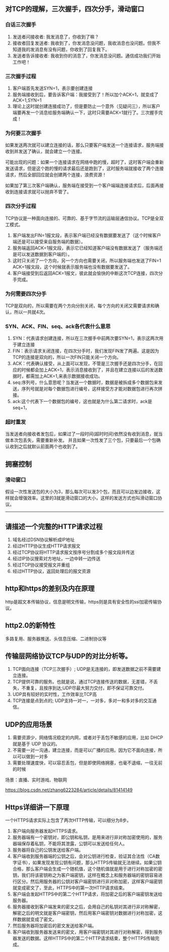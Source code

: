 ## 对TCP的理解，三次握手，四次分手，滑动窗口

### 白话三次握手
1. 发送者问接收者: 我发消息了，你收到了嘛？
2. 接收者回复发送者: 我收到了，你发消息没问题，我收消息也没问题。但我不知道我的发消息有没有问题，你收到了回复我下。
3. 发送者告诉接收者: 我收到你的消息了，你发消息没问题。通信成功我们开始工作吧！

### 三次握手过程
1. 客户端首先发送SYN=1，表示要创建连接
2. 服务端接收到后，要告诉客户端：我接受到了！所以加个ACK=1，就变成了ACK=1,SYN=1
3. 理论上这时就创建连接成功了，但是要防止一个意外（见疑问三），所以客户端要再发一个消息给服务端确认一下，这时只需要ACK=1就行了。三次握手完成！

### 为何要三次握手
如果发送两次就可以建立连接的话，那么只要客户端发送一个连接请求，服务端接收到并发送了确认，就会建立一个连接。

可能出现的问题：如果一个连接请求在网络中跑的慢，超时了，这时客户端会重新发送请求，但是这个跑的慢的请求最后还是跑到了，这时服务端就接收了两个连接请求，然后全部回应就会创建两个连接，浪费资源！

如果加了第三次客户端确认，服务端在接受到一个客户端端连接请求后，后面再接收到连接请求就可以抛弃不管了。

### 四次分手过程

TCP协议是一种面向连接的、可靠的、基于字节流的运输层通信协议。TCP是全双工模式。
1. 客户端发出FIN=1报文段，表示客户端已经没有数据要发送了（这个时候客户端还是可以接受来自服务端的数据）。
2. 服务端返回ACK=1报文段，表示它已经知道客户端没有数据发送了（服务端还是可以发送数据到客户端的）。
3. 这时只关闭了一个方向，另一个方向也需要关闭，所以服务端也发送了FIN=1 ACK=1报文段，这个时候就表示服务端也没有数据要发送了。
4. 客户端接受到后返回ACK=1报文，彼此就会愉快的中断这次TCP连接，四次分手完成。

### 为何需要四次分手
TCP是双向的，所以需要在两个方向分别关闭，每个方向的关闭又需要请求和确认，所以一共就4次。

### SYN、ACK、FIN、seq、ack各代表什么意思
1. SYN：代表请求创建连接，所以在三次握手中前两次要SYN=1，表示这两次用于建立连接
2. FIN：表示请求关闭连接，在四次分手时，我们发现FIN发了两遍。这是因为TCP的连接是双向的，所以一次FIN只能关闭一个方向。
3. ACK：代表确认接受，从上面可以发现，不管是三次握手还是四次分手，在回应的时候都会加上ACK=1，表示消息接收到了，并且在建立连接以后的发送数据时，都需加上ACK=1,来表示数据接收成功。
4. seq:序列号，什么意思呢？当发送一个数据时，数据是被拆成多个数据包来发送，序列号就是对每个数据包进行编号，这样接受方才能对数据包进行再次拼接。
5. ack:这个代表下一个数据包的编号，这也就是为什么第二请求时，ack是seq+1，

### 超时重发
当发送者向接收者发包后，如果过了一段时间(超时时间)依然没有收到消息，就当做本次包丢失，需要重新补发。
并且如果一次性发了三个包，只要最后一个包确认收到之后就默认前面两个也收到了。

## 拥塞控制


### 滑动窗口
假设一次性发送包的大小为3，那么每次可以发3个包，而且可以边发边接收，这样就会增强效率。这里的3就是滑动窗口的大小，这样的发送方式也叫滑动窗口协议。

---


## 请描述一个完整的HTTP请求过程
1. 域名经过DSN协议解析成IP地址
2. 经过HTTP协议生成HTTP请求报文
3. 经过TCP协议将HTTP请求报文按序号分割成多个报文段并传送
4. 经过IP协议搜索对方地址，一边中转一边传送
5. 经过TCP协议接受报文并重组
6. 经过HTTP协议，返回处理后的报文资源

## http和https的差别及内在原理
http是超文本传输协议，信息是明文传输，https则是具有安全性的ssl加密传输协议。

## http2.0的新特性
多路复用、服务器推送、头信息压缩、二进制协议等

## 传输层网络协议TCP与UDP的对比分析等。
1. TCP面向连接（TCP三次握手）; UDP是无连接的，即发送数据之前不需要建立连接。
2. TCP提供可靠的服务。也就是说，通过TCP连接传送的数据，无差错，不丢失，不重复，且按序到达;UDP尽最大努力交付，即不保证可靠交付。
3. UDP具有较好的实时性，工作效率比TCP高
4. TCP连接是点到点的; UDP支持一对一，一对多，多对一和多对多的交互通信。

## UDP的应用场景
1. 需要资源少，网络情况稳定的内网，或者对于丢包不敏感的应用，比如 DHCP 就是基于 UDP 协议的。
2. 不需要一对一沟通，建立连接，而是可以广播的应用。因为它不面向连接，所以可以做到一对多
3. 需要处理速度快，可以容忍丢包，但是即使网络拥塞，也毫不退缩，一往无前的时候

场景：直播、实时游戏、物联网

https://blog.csdn.net/zhang6223284/article/details/81414149

## Https详细讲一下原理
一个HTTPS请求实际上包含了两次HTTP传输，可以细分为8步。

1. 客户端向服务器发起HTTPS请求。
2. 服务器端有一个密钥对，即公钥和私钥，是用来进行非对称加密使用的，服务器端保存着私钥，不能将其泄露，公钥可以发送给任何人。
3. 服务器将自己的公钥发送给客户端。
4. 客户端收到服务器端的公钥之后，会对公钥进行检查，验证其合法性（CA数字证书），如果发现发现公钥有问题，那么HTTPS传输就无法继续。如果公钥合格，那么客户端会生成一个随机值，这个随机值就是用于进行对称加密的密钥，我们将该密钥称之为客户端密钥，这样在概念上和服务器端的密钥容易进行区分。然后用服务器的公钥对客户端密钥进行非对称加密，这样客户端密钥就变成密文了，至此，HTTPS中的第一次HTTP请求结束。
5. 客户端会发起HTTPS中的第二个HTTP请求，将加密之后的客户端密钥发送给服务器。
6. 服务器接收到客户端发来的密文之后，会用自己的私钥对其进行非对称解密，解密之后的明文就是客户端密钥，然后用客户端密钥对数据进行对称加密，这样数据就变成了密文。
7. 然后服务器将加密后的密文发送给客户端。
8. 客户端收到服务器发送来的密文，用客户端密钥对其进行对称解密，得到服务器发送的数据。这样HTTPS中的第二个HTTP请求结束，整个HTTPS传输完成。